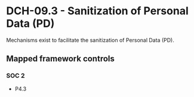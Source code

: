 # DCH-09.3 - Sanitization of Personal Data (PD)
Mechanisms exist to facilitate the sanitization of Personal Data (PD).
## Mapped framework controls
### SOC 2
- P4.3